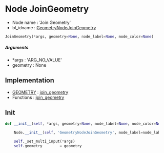 # Node JoinGeometry

- Node name : 'Join Geometry'
- bl_idname : [GeometryNodeJoinGeometry](https://docs.blender.org/api/current/bpy.types.GeometryNodeJoinGeometry.html)


``` python
JoinGeometry(*args, geometry=None, node_label=None, node_color=None)
```
##### Arguments

- *args : 'ARG_NO_VALUE'
- geometry : None

## Implementation

- [GEOMETRY](/docs/GeoNodes/socket_GEOMETRY.md) : [join_geometry](/docs/GeoNodes/socket_GEOMETRY.md#join_geometry)
- Functions : [join_geometry](/docs/GeoNodes/GeoNodesTree.md#join_geometry)

## Init

``` python
def __init__(self, *args, geometry=None, node_label=None, node_color=None):

    Node.__init__(self, 'GeometryNodeJoinGeometry', node_label=node_label, node_color=node_color)

    self._set_multi_input(*args)
    self.geometry        = geometry
```
